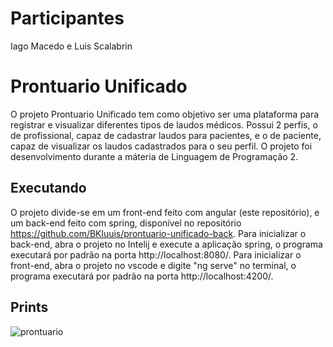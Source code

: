 # Participantes
Iago Macedo e Luis Scalabrin

# Prontuario Unificado

O projeto Prontuario Unificado tem como objetivo ser uma plataforma para registrar e visualizar diferentes tipos de laudos médicos. Possui 2 perfis, o de profissional, capaz de cadastrar laudos para pacientes, e o de paciente, capaz de visualizar os laudos cadastrados para o seu perfil. O projeto foi desenvolvimento durante a máteria de Linguagem de Programação 2.

## Executando
O projeto divide-se em um front-end feito com angular (este repositório), e um back-end feito com spring, disponível no repositório https://github.com/BKluuis/prontuario-unificado-back.
Para inicializar o back-end, abra o projeto no Intelij e execute a aplicação spring, o programa executará por padrão na porta http://localhost:8080/.
Para inicializar o front-end, abra o projeto no vscode e digite "ng serve" no terminal, o programa executará por padrão na porta http://localhost:4200/.

## Prints

![prontuario](https://github.com/IagoGMacedo/prontuario-unificado-front/assets/50720838/a92be773-15ba-486b-a60c-e78b6b56f680)




